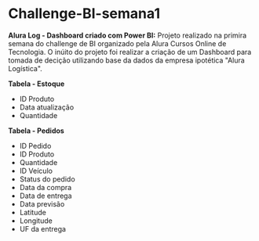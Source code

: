 # Challenge-BI-semana1
**Alura Log - Dashboard criado com Power BI:** Projeto realizado na primira semana do challenge de BI organizado pela Alura Cursos Online de Tecnologia. O inúito do projeto foi realizar a criação de um Dashboard para tomada de decição utilizando base da dados da empresa ipotética "Alura Logística".

**Tabela - Estoque**
- ID Produto  
- Data atualização  
- Quantidade

**Tabela - Pedidos**
- ID Pedido  
- ID Produto  
- Quantidade  
- ID Veículo  
- Status do pedido  
- Data da compra  
- Data de entrega  
- Data previsão  
- Latitude  
- Longitude  
- UF da entrega
